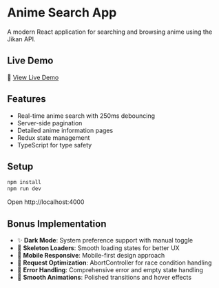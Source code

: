 # Anime Search App

A modern React application for searching and browsing anime using the Jikan API.

## Live Demo
🔗 [View Live Demo](http://sebastian-anime-search-app.vercel.app)

## Features
- Real-time anime search with 250ms debouncing
- Server-side pagination
- Detailed anime information pages
- Redux state management
- TypeScript for type safety

## Setup
```bash
npm install
npm run dev
```
Open http://localhost:4000

## Bonus Implementation
- ✨ **Dark Mode**: System preference support with manual toggle
- 🎨 **Skeleton Loaders**: Smooth loading states for better UX
- 📱 **Mobile Responsive**: Mobile-first design approach
- 🚀 **Request Optimization**: AbortController for race condition handling
- 🎯 **Error Handling**: Comprehensive error and empty state handling
- 💫 **Smooth Animations**: Polished transitions and hover effects